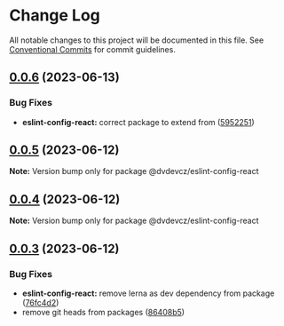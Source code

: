# Change Log

All notable changes to this project will be documented in this file.
See [Conventional Commits](https://conventionalcommits.org) for commit guidelines.

## [0.0.6](https://github.com/digitalvisioncz/project-linters/compare/@dvdevcz/eslint-config-react@0.0.5...@dvdevcz/eslint-config-react@0.0.6) (2023-06-13)


### Bug Fixes

* **eslint-config-react:** correct package to extend from ([5952251](https://github.com/digitalvisioncz/project-linters/commit/595225191fb5cd6368616b4d4b02cc986c0b4bad))





## [0.0.5](https://github.com/digitalvisioncz/project-linters/compare/@dvdevcz/eslint-config-react@0.0.3...@dvdevcz/eslint-config-react@0.0.5) (2023-06-12)

**Note:** Version bump only for package @dvdevcz/eslint-config-react





## [0.0.4](https://github.com/digitalvisioncz/project-linters/compare/@dvdevcz/eslint-config-react@0.0.3...@dvdevcz/eslint-config-react@0.0.4) (2023-06-12)

**Note:** Version bump only for package @dvdevcz/eslint-config-react





## [0.0.3](https://github.com/digitalvisioncz/project-linters/compare/@dvdevcz/eslint-config-react@0.0.2...@dvdevcz/eslint-config-react@0.0.3) (2023-06-12)


### Bug Fixes

* **eslint-config-react:** remove lerna as dev dependency from package ([76fc4d2](https://github.com/digitalvisioncz/project-linters/commit/76fc4d2a1e977f73e3b72f63c29b028c41c5efa3))
* remove git heads from packages ([86408b5](https://github.com/digitalvisioncz/project-linters/commit/86408b5e2a9cc8a56aca6f832792a7ef198a327e))
